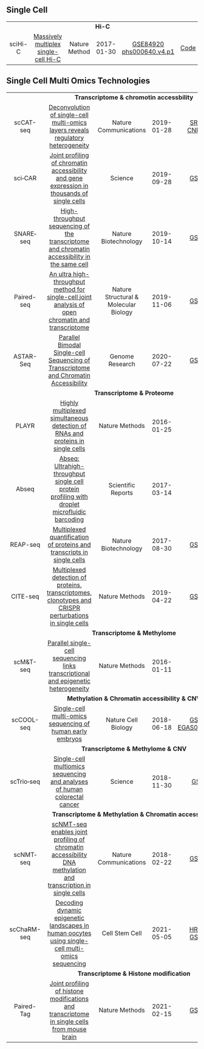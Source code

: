 ## Single Cell
<table>
    <tr>
        <td colspan="6" align="center"><strong>Hi-C</strong></td>
    </tr>
    <tr>
        <td align="center">sciHi-C</td> 
        <td align="center"><a href="https://www.nature.com/articles/nmeth.4155">Massively multiplex single-cell Hi-C</a></td> 
        <td align="center">Nature Method</td> 
        <td align="center">2017-01-30</td> 
        <td align="center"><a href="http://www.ncbi.nlm.nih.gov/geo/query/acc.cgi?acc=GSE84920">GSE84920</a> <a href="https://www.ncbi.nlm.nih.gov/projects/gap/cgi-bin/study.cgi?study_id=phs000640.v4.p1">phs000640.v4.p1</a></td>
        <td align="center"><a href="https://github.com/VRam142/combinatorialHiC">Code</a></td>
    </tr>
</table>



## Single Cell Multi Omics Technologies

<table>
    <tr>
        <td colspan="6" align="center"><strong>Transcriptome & chromotin accessbility</strong></td>
    </tr>
    <tr>
        <td align="center" width="110">scCAT-seq</td> 
        <td align="center"><a href="https://www.nature.com/articles/s41467-018-08205-7">Deconvolution of single-cell multi-omics layers reveals regulatory heterogeneity</a></td> 
        <td align="center" width="60">Nature Communications</td> 
        <td align="center" width="120">2019-01-28</td> 
        <td align="center"><a href="https://trace.ncbi.nlm.nih.gov/Traces/sra/sra.cgi?study=SRP136421">SRP136421</a> <a href="https://db.cngb.org/cnsa/project/CNP0000213/public/">CNP0000213</a></td>
        <td align="center"></td>
    </tr>
    <tr>
        <td align="center">sci‐CAR</td> 
        <td align="center"><a href="https://science.sciencemag.org/content/361/6409/1380.full">Joint profiling of chromatin accessibility and gene expression in thousands of single cells</a></td> 
        <td align="center">Science</td> 
        <td align="center">2019-09-28</td> 
        <td align="center"><a href="https://www.ncbi.nlm.nih.gov/geo/query/acc.cgi?acc=GSE117089">GSE117089</a></td>
        <td align="center"><a href="https://github.com/JunyueC/sci-CAR_analysis">Code</a></td>
    </tr>
    <tr>
        <td align="center">SNARE‐seq</td> 
        <td align="center"><a href="https://www.nature.com/articles/s41587-019-0290-0">High-throughput sequencing of the transcriptome and chromatin accessibility in the same cell</a></td> 
        <td align="center">Nature Biotechnology</td> 
        <td align="center">2019-10-14</td> 
        <td align="center"><a href="http://www.ncbi.nlm.nih.gov/geo/query/acc.cgi?acc=GSE126074">GSE126074</a></td>
        <td align="center"><a href="https://github.com/chensong611/SNARE_prep">Code</a></td>
    </tr>
    <tr>
        <td align="center">Paired-seq</td> 
        <td align="center"><a href="https://www.nature.com/articles/s41594-019-0323-x">An ultra high-throughput method for single-cell joint analysis of open chromatin and transcriptome</a></td> 
        <td align="center">Nature Structural & Molecular Biology</td> 
        <td align="center">2019-11-06</td> 
        <td align="center"><a href="https://www.ncbi.nlm.nih.gov/geo/query/acc.cgi?acc=GSE130399">GSE130399</a></td>
        <td align="center"><a href="https://github.com/cxzhu/paired-seq">Code</a></td>
    </tr>
    <tr>
        <td align="center">ASTAR-Seq</td> 
        <td align="center"><a href="https://genome.cshlp.org/content/30/7/1027.full">Parallel Bimodal Single-cell Sequencing of Transcriptome and Chromatin Accessibility</a></td> 
        <td align="center">Genome Research</td> 
        <td align="center">2020-07-22</td> 
        <td align="center"><a href="http://www.ncbi.nlm.nih.gov/geo/query/acc.cgi?acc=GSE113418">GSE113418</a></td>
        <td align="center"><a href="https://genome.cshlp.org/content/suppl/2020/07/22/gr.257840.119.DC1/Supplemental_Codes.zip">Code</a></td>
    </tr>
    <tr>
        <td colspan="6" align="center"><strong>Transcriptome & Proteome</strong></td>
    </tr>
    <tr>
        <td align="center">PLAYR</td> 
        <td align="center"><a href="https://www.nature.com/articles/nmeth.3742">Highly multiplexed simultaneous detection of RNAs and proteins in single cells</a></td> 
        <td align="center">Nature Methods</td> 
        <td align="center">2016-01-25</td> 
        <td align="center"></td>
        <td align="center"></td>
    </tr>
    <tr>
        <td align="center">Abseq</td> 
        <td align="center"><a href="https://www.nature.com/articles/srep44447">Abseq: Ultrahigh-throughput single cell protein profiling with droplet microfluidic barcoding</a></td> 
        <td align="center">Scientific Reports</td> 
        <td align="center">2017-03-14</td> 
        <td align="center"></td>
        <td align="center"></td>
    </tr>
    <tr>
        <td align="center">REAP-seq</td> 
        <td align="center"><a href="https://www.nature.com/articles/nbt.3973">Multiplexed quantification of proteins and transcripts in single cells</a></td> 
        <td align="center">Nature Biotechnology</td> 
        <td align="center">2017-08-30</td> 
        <td align="center"><a href="http://www.ncbi.nlm.nih.gov/geo/query/acc.cgi?acc=GSE100501">GSE100501</td>
        <td align="center"><a href="https://github.com/kelvinxz/RS_aligner">Code</td>
    </tr>
    <tr>
        <td align="center">CITE-seq</td> 
        <td align="center"><a href="https://www.nature.com/articles/s41592-019-0392-0">Multiplexed detection of proteins, transcriptomes, clonotypes and CRISPR perturbations in single cells</td> 
        <td align="center">Nature Methods</td> 
        <td align="center">2019-04-22</td> 
        <td align="center"><a href="https://www.ncbi.nlm.nih.gov/geo/query/acc.cgi?acc=GSE126310">GSE126310</td>
        <td align="center"><a href="https://github.com/Hoohm/CITE-seq-Count">Code</td>
    </tr>
    <tr>
        <td colspan="6" align="center"><strong>Transcriptome & Methylome</strong></td>
    </tr>
    <tr>
        <td align="center">scM&T-seq</td> 
        <td align="center"> <a href="https://www.nature.com/articles/nmeth.3728">Parallel single-cell sequencing links transcriptional and epigenetic heterogeneity</a></td> 
        <td align="center">Nature Methods</td> 
        <td align="center">2016-01-11</td> 
        <td align="center"></td>
        <td align="center"><a href="https://github.com/PMBio/scMT-seq.git">Code</a></td>
    </tr>
    <tr>
        <td colspan="6" align="center"><strong>Methylation & Chromatin accessibility & CNV</strong></td>
    </tr>
    <tr>
        <td align="center">scCOOL-seq</td> 
        <td align="center"> <a href="https://www.nature.com/articles/s41556-018-0123-2">Single-cell multi-omics sequencing of human early embryos</a></td> 
        <td align="center">Nature Cell Biology</td> 
        <td align="center">2018-06-18</td> 
        <td align="center"><a href="http://www.ncbi.nlm.nih.gov/geo/query/acc.cgi?acc=GSE100272">GSE100272</a> <a href="https://www.ebi.ac.uk/ega/studies/EGAS00001002987">EGAS00001002987</a></td>
        <td align="center"></td>
    </tr>
    <tr>
        <td colspan="6" align="center"><strong>Transcriptome & Methylome & CNV</strong></td>
    </tr>
    <tr>
        <td align="center">scTrio‐seq</td> 
        <td align="center"> <a href="https://science.sciencemag.org/content/362/6418/1060.full">Single-cell multiomics sequencing and analyses of human colorectal cancer</a></td> 
        <td align="center">Science</td> 
        <td align="center">2018-11-30</td> 
        <td align="center"><a href="http://www.ncbi.nlm.nih.gov/geo/query/acc.cgi?acc=GSE97693">GSE97693</a></td>
        <td align="center"><a href="https://github.com/bianshuhui/CRC_code">Code</a></td>
    </tr>
    <tr>
        <td colspan="6" align="center"><strong>Transcriptome & Methylation & Chromatin accessibility</strong></td>
    </tr>
    <tr>
        <td align="center">scNMT‐seq</td> 
        <td align="center"><a href="https://www.nature.com/articles/s41467-018-03149-4">scNMT-seq enables joint profiling of chromatin accessibility DNA methylation and transcription in single cells</a></td> 
        <td align="center">Nature Communications</td> 
        <td align="center">2018-02-22</td> 
        <td align="center"><a href="http://www.ncbi.nlm.nih.gov/geo/query/acc.cgi?acc=GSE109262">GSE109262</a></td>
        <td align="center"><a href="https://github.com/PMBio/scNMT-seq/">Code</a></td>
    </tr>
    <tr>
        <td align="center">scChaRM-seq</td> 
        <td align="center"><a href="https://www.sciencedirect.com/science/article/pii/S1934590921001697">Decoding dynamic epigenetic landscapes in human oocytes using single-cell multi-omics sequencing</a></td> 
        <td align="center">Cell Stem Cell</td> 
        <td align="center">2021-05-05</td> 
        <td align="center"><a href="https://bigd.big.ac.cn/search/?dbId=&q=HRA000787">HRA000787</a> <a href="http://www.ncbi.nlm.nih.gov/geo/query/acc.cgi?acc=GSE154762">GSE154762</a></td>
        <td align="center">No Code</td>
    </tr>
        <td colspan="6" align="center"><strong>Transcriptome & Histone modification</strong></td>
    </tr>
    <tr>
        <td align="center">Paired-Tag</td> 
        <td align="center"><a href="https://www.nature.com/articles/s41592-021-01060-3">Joint profiling of histone modifications and transcriptome in single cells from mouse brain</a></td> 
        <td align="center">Nature Methods</td> 
        <td align="center">2021-02-15</td> 
        <td align="center"><a href="https://www.ncbi.nlm.nih.gov/geo/query/acc.cgi?acc=GSE152020">GSE152020</a></td>
        <td align="center"><a href="https://github.com/cxzhu/Paired-Tag">Code</a></td>
    </tr>
</table>



